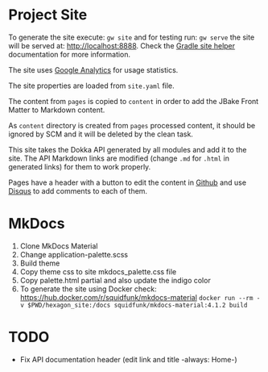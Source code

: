 
# Project Site

To generate the site execute: `gw site` and for testing run: `gw serve` the site will be served at:
[http://localhost:8888](http://localhost:8888). Check the [Gradle site helper] documentation for
more information.

The site uses [Google Analytics] for usage statistics.

The site properties are loaded from `site.yaml` file.

The content from `pages` is copied to `content` in order to add the JBake Front Matter to Markdown
content.

As `content` directory is created from `pages` processed content, it should be ignored by SCM and it
will be deleted by the clean task.

This site takes the Dokka API generated by all modules and add it to the site. The API Markdown
links are modified (change `.md` for `.html` in generated links) for them to work properly.

Pages have a header with a button to edit the content in [Github] and use [Disqus] to add comments
to each of them.

[Gradle site helper]: https://hexagonkt.com/gradle.html#Site
[Google Analytics]: https://analytics.google.com
[Github]: https://github.com
[Disqus]: https://disqus.com

# MkDocs

1. Clone MkDocs Material
2. Change application-palette.scss
3. Build theme
4. Copy theme css to site mkdocs_palette.css file
5. Copy palette.html partial and also update the indigo color
6. To generate the site using Docker check: https://hub.docker.com/r/squidfunk/mkdocs-material
   `docker run --rm -v $PWD/hexagon_site:/docs squidfunk/mkdocs-material:4.1.2 build`

# TODO

* Fix API documentation header (edit link and title -always: Home-)
